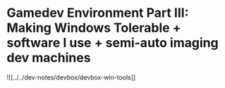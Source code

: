 # Gamedev Environment Part III: Making Windows Tolerable + software I use + semi-auto imaging dev machines

![[../../dev-notes/devbox/devbox-win-tools]]
